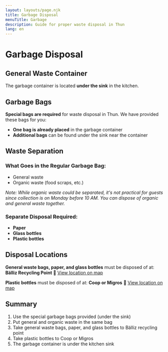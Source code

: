 ```yaml
---
layout: layouts/page.njk
title: Garbage Disposal
menuTitle: Garbage
description: Guide for proper waste disposal in Thun
lang: en
---
```


# Garbage Disposal

## General Waste Container

The garbage container is located **under the sink** in the kitchen.

## Garbage Bags

**Special bags are required** for waste disposal in Thun. We have provided these bags for you:

- **One bag is already placed** in the garbage container
- **Additional bags** can be found under the sink near the container

## Waste Separation

### What Goes in the Regular Garbage Bag:
- General waste
- Organic waste (food scraps, etc.)

*Note: While organic waste could be separated, it's not practical for guests since collection is on Monday before 10 AM. You can dispose of organic and general waste together.*

### Separate Disposal Required:
- **Paper**
- **Glass bottles**
- **Plastic bottles**

## Disposal Locations

**General waste bags, paper, and glass bottles** must be disposed of at:
**Bälliz Recycling Point**
📍 [View location on map](https://share.google/Qx0jrAAULAQsau8Qt)

**Plastic bottles** must be disposed of at:
**Coop or Migros**
📍 [View location on map](https://share.google/xzyjEibUb0rHevY4R)

## Summary

1. Use the special garbage bags provided (under the sink)
2. Put general and organic waste in the same bag
3. Take general waste bags, paper, and glass bottles to Bälliz recycling point
4. Take plastic bottles to Coop or Migros
5. The garbage container is under the kitchen sink